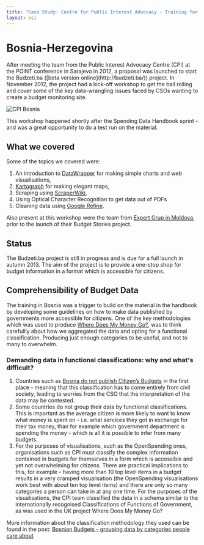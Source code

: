 ```yaml
---
title: "Case Study: Centre for Public Interest Advocacy - Training for Budget Data Wrangling. "
layout: osi
---
```


# Bosnia-Herzegovina 

<div class="well">After meeting the team from the Public Interest Advocacy Centre (CPI) at
the POINT conference in Sarajevo in 2012, a proposal was launched to
start the Budzeti.ba ([beta version online](http://budzeti.ba/))
project. In November 2012, the project had a kick-off workshop to get
the ball rolling and cover some of the key data-wrangling issues faced
by CSOs wanting to create a budget monitoring site. </well>

![CPI Bosnia](http://farm9.staticflickr.com/8063/8219557569_cc12ebbdea_z.jpg)

This workshop happened shortly after the Spending Data Handbook sprint - and was a great opportunity to do a test run on the material.

## What we covered

Some of the topics we covered were:

1.  An introduction to [DataWrapper](http://datawrapper.de/) for making
    simple charts and web visualisations,
2.  [Kartograph](http://kartograph.org/) for making elegant maps,
3.  Scraping using [ScraperWiki](http://scraperwiki.com/),
4.  Using Optical Character Recognition to get data out of PDFs
5.  Cleaning data using [Google
    Refine](http://code.google.com/p/google-refine/).

Also present at this workshop were the team from [Expert Grup in Moldova](expert-grup.html),
prior to the launch of their Budget Stories project.

## Status

The Budzeti.ba project is still in progress and is due for a full launch
in autumn 2013. The aim of the project is to provide a one-stop shop for
budget information in a format which is accessible for citizens.

## Comprehensibility of Budget Data

The training in Bosnia was a trigger to build on the material in the handbook by developing some guidelines on how to make data published by governments more accessible for citizens. One of the key methodologies which was used to produce [Where Does My Money Go?](http://wheredoesmymoneygo.org), was to think carefullly about how we aggregated the data and opting for a functional classification. Producing just enough categories to be useful, and not to many to overwhelm.

### Demanding data in functional classifications: why and what's difficult?

1.  Countries such as [Bosnia do not publish Citizen’s
    Budgets](http://survey.internationalbudget.org/#profile/BA) in the
    first place - meaning that this classification has to come entirely
    from civil society, leading to worries from the CSO that the
    interpretation of the data may be contested.
2.  Some countries do not group their data by functional
    classifications. This is important as the average citizen is more
    likely to want to know what money is spent on - i.e. what services
    they got in exchange for their tax money, than for example which
    government department is spending the money - which is all it is
    possible to infer from many budgets.
3.  For the purposes of visualisations, such as the OpenSpending ones,
    organisations such as CPI must classify the complex information
    contained in budgets for themselves in a form which is accessible
    and yet not overwhelming for citizens. There are practical
    implications to this, for example - having more than 10 top level
    items in a budget results in a very cramped visualisation (the
    OpenSpending visualisations work best with about ten top level
    items) and there are only so many categories a person can take in at
    any one time. For the purposes of the visualisations, the CPI team
    classified the data in a schema similar to the internationally
    recognised Classifications of Functions of Government, as was used
    in the UK project Where Does My Money Go?

More information about the classification methodology they used can be
found in the post: [Bosnian Budgets - grouping data by categories people
care
about](http://openspending.org/blog/2012/11/30/Bosnia-Budget-Classification.html)
